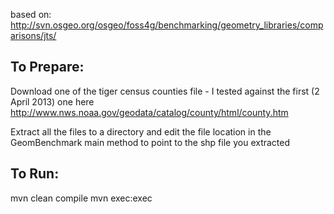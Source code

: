 based on: http://svn.osgeo.org/osgeo/foss4g/benchmarking/geometry_libraries/comparisons/jts/

## To Prepare:
Download one of the tiger census counties file - I tested against the first (2 April 2013) one here
http://www.nws.noaa.gov/geodata/catalog/county/html/county.htm

Extract all the files to a directory and edit the file location in the GeomBenchmark main method to point to the shp file you extracted



## To Run:
mvn clean compile
mvn exec:exec
